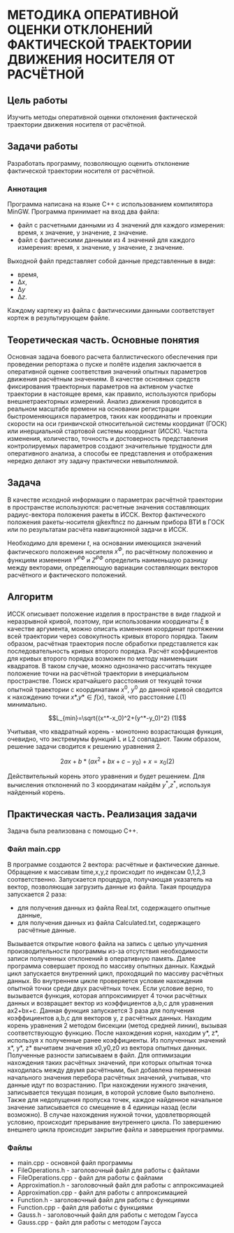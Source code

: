 # МЕТОДИКА ОПЕРАТИВНОЙ ОЦЕНКИ ОТКЛОНЕНИЙ ФАКТИЧЕСКОЙ ТРАЕКТОРИИ ДВИЖЕНИЯ НОСИТЕЛЯ ОТ РАСЧЁТНОЙ

## Цель работы
Изучить методы оперативной оценки отклонения фактической траектории движения носителя от расчётной.

## Задачи работы
Разработать программу, позволяющую оценить отклонение фактической траектории носителя от расчётной.

### Аннотация
Программа написана на языке С++ с использованием компилятора MinGW. Программа принимает на вход два файла: 
 * файл с расчетными данными из 4 значений для каждого измерения: время, x значение, y значение, z значение.
 * файл с фактическими данными из 4 значений для каждого измерения: время, x значение, y значение, z значение.

Выходной файл представляет собой данные представленные в виде:
* время, 
* $∆x$, 
* $∆y$
* $∆z$. 

Каждому картежу из файла с фактическими данными соответствует кортеж в результирующем файле.

## Теоретическая часть. Основные понятия
Основная задача боевого расчета баллистического обеспечения при проведении репортажа о пуске и полёте изделия заключается в оперативной оценке соответствия значений опытных параметров движения расчётным значениям. В качестве основных средств фиксирования траекторных параметров на активном участке траектории в настоящее время, как правило, используются приборы внешнетраекторных измерений.
Анализ движения проводится в реальном масштабе времени на основании регистрации быстроменяющихся параметров, таких как координаты и проекции скорости на оси гринвичской относительной системы координат (ГОСК) или инерциальной стартовой системы координат (ИССК). Частота изменения, количество, точность и достоверность представления контролируемых параметров создают значительные трудности для оперативного анализа, а способы ее представления и отображения нередко делают эту задачу практически невыполнимой.
## Задача
В качестве исходной информации о параметрах расчётной траектории в пространстве используются: расчетные значения составляющих радиус-вектора положения ракеты в ИССК.
Вектор фактического положения ракеты-носителя gjkexftncz по данным прибора ВТИ в ГОСК или по  результатам расчёта навигационной задачи в ИССК.

Необходимо для времени $t$, на основании имеющихся значений фактического положения носителя $x^Ф$, по расчётному положению  и функциям изменения $Y^{РФ}$ и $Z^{РФ}$ определить наименьшую разницу между векторами, определяющую вариации составляющих векторов расчётного и фактического положений.

## Алгоритм
ИССК описывает положение изделия в пространстве в виде гладкой и неразрывной кривой, поэтому, при использовании координаты $ξ$ в качестве аргумента, можно описать изменения координат протяжении всей траектории через совокупность кривых второго порядка.
Таким образом, расчётная траектория после обработки представляется как последовательность кривых второго порядка. Расчёт коэффициентов для кривых второго порядка возможен по методу наименьших квадратов.
В таком случае, можно однозначно рассчитать текущее положение точки на расчётной траектории в инерциальном пространстве.
Поиск кратчайшего расстояния от текущей точки опытной траектории с координатами $x^0$, $y^0$ до данной кривой сводится к нахождению точки $x*$,$y*∈f(x)$, такой, что расстояние $L(1)$ минимально.
```math
L_{min}=\sqrt{(x^*-x_0)^2+(y^*-y_0)^2} (1)
```
Учитывая, что квадратный корень - монотонно возрастающая функция, очевидно, что экстремумы функций L и L2 совпадают. Таким образом, решение задачи сводится к решению уравнения 2.
```math
2ax+b*(ax^2+bx+c-y_0)+x=x_0 (2)
```

Действительный корень этого уравнения и будет решением. 
Для вычисления отклонений по 3 координатам найдём $y^*$,$z^*$, используя найденный корень.

## Практическая часть. Реализация задачи
Задача была реализована с помощью С++.
### Файл main.cpp

В программе создаются 2 вектора: расчётные и фактические данные. Обращение к массивам time,x,y,z происходит по индексам 0,1,2,3 соответственно. Запускается процедура, получающая указатель на вектор, позволяющая загрузить данные из файла. 
Такая процедура запускается 2 раза: 
* для получения данных из файла Real.txt, содержащего опытные данные,
* для получения данных из файла Calculated.txt, содержащего расчётные данные. 

Вызывается открытие нового файла на запись с целью улучшения производительности программы из-за отсутствия необходимости записи полученных отклонений в оперативную память. Далее программа совершает проход по массиву опытных данных. Каждый цикл запускается внутренний цикл, проходящий по массиву расчётных данных. Во внутреннем цикле проверяется условие нахождения опытной точки среди двух расчётных точек. Если условие верно, то вызывается функция, которая аппроксимирует 4 точки расчётных данных и возвращает вектор из коэффициентов a,b,c для уравнения ax2+bx+c. Данная функция запускается 3 раза для получения коэффициентов a,b,c для векторов y, z расчётных данных. Находим корень уравнения 2 методом бисекции (метод средней линии), вызывая соответствующую функцию. После нахождения корня, находим y*, z*, используя x полученные ранее коэффициенты. Из полученных значений x*, y*, z* вычитаем значения x0,y0,z0 из вектора опытных данных. Полученные разности записываем в файл.
Для оптимизации нахождения таких расчётных значений, при которых опытная точка находилась между двумя расчётными, был добавлена переменная начального значения перебора расчётных значений, учитывая, что данные идут по возрастанию. При нахождении нужного значения, записывается текущая позиция, в которой условие было выполнено. Также для недопущения пропуска точек, каждое найденное начальное значение записывается со смещение в 4 единицы назад (если возможно).
В случае нахождения нужной точки, удовлетворяющей условию, происходит прерывание внутреннего цикла.
По завершению внешнего цикла происходит закрытие файла и завершения программы.

### Файлы
* main.cpp - основной файл программы
* FileOperations.h - заголовочный файл для работы с файлами
* FileOperations.cpp - файл для работы с файлами
* Approximation.h - заголовочный файл для работы с аппроксимацией
* Approximation.cpp - файл для работы с аппроксимацией
* Function.h - заголовочный файл для работы с функциями
* Function.cpp - файл для работы с функциями
* Gauss.h - заголовочный файл для работы с методом Гаусса
* Gauss.cpp - файл для работы с методом Гаусса
